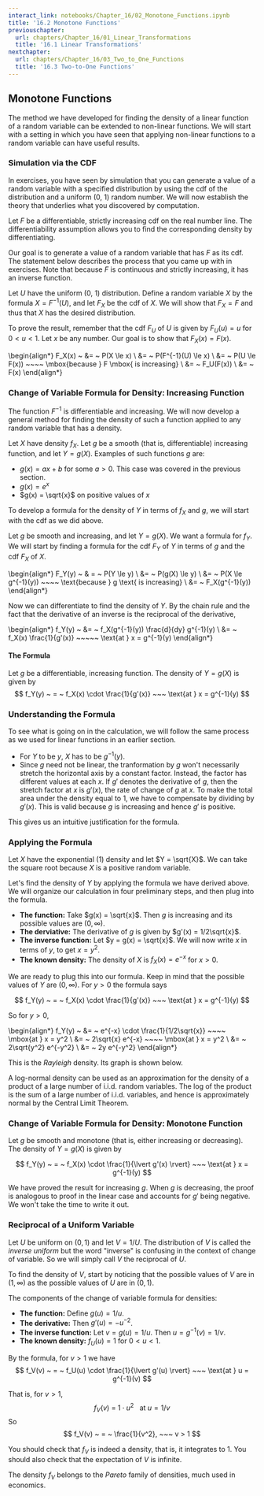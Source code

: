 ```yaml
---
interact_link: notebooks/Chapter_16/02_Monotone_Functions.ipynb
title: '16.2 Monotone Functions'
previouschapter:
  url: chapters/Chapter_16/01_Linear_Transformations
  title: '16.1 Linear Transformations'
nextchapter:
  url: chapters/Chapter_16/03_Two_to_One_Functions
  title: '16.3 Two-to-One Functions'
---
```


## Monotone Functions ##

The method we have developed for finding the density of a linear function of a random variable can be extended to non-linear functions. We will start with a setting in which you have seen that applying non-linear functions to a random variable can have useful results.

### Simulation via the CDF ###
In exercises, you have seen by simulation that you can generate a value of a random variable with a specified distribution by using the cdf of the distribution and a uniform (0, 1) random number. We will now establish the theory that underlies what you discovered by computation. 

Let $F$ be a differentiable, strictly increasing cdf on the real number line. The differentiability assumption allows you to find the corresponding density by differentiating. 

Our goal is to generate a value of a random variable that has $F$ as its cdf. The statement below describes the process that you came up with in exercises. Note that because $F$ is continuous and strictly increasing, it has an inverse function.

Let $U$ have the uniform (0, 1) distribution. Define a random variable $X$ by the formula $X = F^{-1}(U)$, and let $F_X$ be the cdf of $X$. We will show that $F_X = F$ and thus that $X$ has the desired distribution.

To prove the result, remember that the cdf $F_U$ of $U$ is given by $F_U(u) = u$ for $0 < u < 1$. Let $x$ be any number. Our goal is to show that $F_X(x) = F(x)$.

\begin{align*}
F_X(x) ~ &= ~ P(X \le x) \\
&= ~ P(F^{-1}(U) \le x) \\
&= ~ P(U \le F(x)) ~~~~ \mbox{because } F \mbox{ is increasing} \\
&= ~ F_U(F(x)) \\
&= ~ F(x)
\end{align*}

### Change of Variable Formula for Density: Increasing Function ###
The function $F^{-1}$ is differentiable and increasing. We will now develop a general method for finding the density of such a function applied to any random variable that has a density.

Let $X$ have density $f_X$. Let $g$ be a smooth (that is, differentiable) increasing function, and let $Y = g(X)$. Examples of such functions $g$ are:

- $g(x) = ax + b$ for some $a > 0$. This case was covered in the previous section.
- $g(x) = e^x$
- $g(x) = \sqrt{x}$ on positive values of $x$

To develop a formula for the density of $Y$ in terms of $f_X$ and $g$, we will start with the cdf as we did above.

Let $g$ be smooth and increasing, and let $Y = g(X)$. We want a formula for $f_Y$. We will start by finding a formula for the cdf $F_Y$ of $Y$ in terms of $g$ and the cdf $F_X$ of $X$.

\begin{align*}
F_Y(y) ~ & = ~ P(Y \le y) \\
&= ~ P(g(X) \le y) \\
&= ~ P(X \le g^{-1}(y)) ~~~~ \text{because } g \text{ is increasing} \\
&= ~ F_X(g^{-1}(y))
\end{align*}

Now we can differentiate to find the density of $Y$. By the chain rule and the fact that the derivative of an inverse is the reciprocal of the derivative,

\begin{align*}
f_Y(y) ~ &= ~ f_X(g^{-1}(y)) \frac{d}{dy} g^{-1}(y) \\
&= ~ f_X(x) \frac{1}{g'(x)} ~~~~~ \text{at } x = g^{-1}(y)
\end{align*}

#### The Formula ####
Let $g$ be a differentiable, increasing function. The density of $Y = g(X)$ is given by
$$
f_Y(y) ~ = ~ f_X(x) \cdot \frac{1}{g'(x)} ~~~ \text{at } x = g^{-1}(y)
$$

### Understanding the Formula ###
To see what is going on in the calculation, we will follow the same process as we used for linear functions in an earlier section.
- For $Y$ to be $y$, $X$ has to be $g^{-1}(y)$.
- Since $g$ need not be linear, the tranformation by $g$ won't necessarily stretch the horizontal axis by a constant factor. Instead, the factor has different values at each $x$. If $g'$ denotes the derivative of $g$, then the stretch factor at $x$ is $g'(x)$, the rate of change of $g$ at $x$. To make the total area under the density equal to 1, we have to compensate by dividing by $g'(x)$. This is valid because $g$ is increasing and hence $g'$ is positive.

This gives us an intuitive justification for the formula.

### Applying the Formula ###
Let $X$ have the exponential (1) density and let $Y = \sqrt{X}$. We can take the square root because $X$ is a positive random variable. 

Let's find the density of $Y$ by applying the formula we have derived above. We will organize our calculation in four preliminary steps, and then plug into the formula.

- **The function:** Take $g(x) = \sqrt{x}$. Then $g$ is increasing and its possible values are $(0, \infty)$.
- **The derviative:** The derivative of $g$ is given by $g'(x) = 1/2\sqrt{x}$.
- **The inverse function:** Let $y = g(x) = \sqrt{x}$. We will now write $x$ in terms of $y$, to get $x = y^2$.
- **The known density:** The density of $X$ is $f_X(x) = e^{-x}$ for $x > 0$.

We are ready to plug this into our formula. Keep in mind that the possible values of $Y$ are $(0, \infty)$. For $y > 0$ the formula says

$$
f_Y(y) ~ = ~ f_X(x) \cdot \frac{1}{g'(x)} ~~~ \text{at } x = g^{-1}(y)
$$

So for $y > 0$,

\begin{align*}
f_Y(y) ~ &= ~ e^{-x} \cdot \frac{1}{1/2\sqrt{x}} ~~~~ \mbox{at } x = y^2 \\
&= ~ 2\sqrt{x} e^{-x} ~~~~ \mbox{at } x = y^2 \\
&= ~ 2\sqrt{y^2} e^{-y^2} \\
&= ~ 2y e^{-y^2}
\end{align*}

This is the *Rayleigh* density. Its graph is shown below.

A log-normal density can be used as an approximation for the density of a product of a large number of i.i.d. random variables. The log of the product is the sum of a large number of i.i.d. variables, and hence is approximately normal by the Central Limit Theorem.

### Change of Variable Formula for Density: Monotone Function ###
Let $g$ be smooth and monotone (that is, either increasing or decreasing). The density of $Y = g(X)$ is given by

$$
f_Y(y) ~ = ~ f_X(x) \cdot \frac{1}{\lvert g'(x) \rvert} ~~~ \text{at } x = g^{-1}(y)
$$

We have proved the result for increasing $g$. When $g$ is decreasing, the proof is analogous to proof in the linear case and accounts for $g'$ being negative. We won't take the time to write it out.

### Reciprocal of a Uniform Variable ###
Let $U$ be uniform on $(0, 1)$ and let $V = 1/U$. The distribution of $V$ is called the *inverse uniform* but the word "inverse" is confusing in the context of change of variable. So we will simply call $V$ the reciprocal of $U$.

To find the density of $V$, start by noticing that the possible values of $V$ are in $(1, \infty)$ as the possible values of $U$ are in $(0, 1)$.

The components of the change of variable formula for densities:
- **The function:** Define $g(u) = 1/u$.
- **The derivative:** Then $g'(u) = -u^{-2}$.
- **The inverse function:** Let $v = g(u) = 1/u$. Then $u = g^{-1}(v) = 1/v$.
- **The known density:** $f_U(u) = 1$ for $0 < u < 1$.

By the formula, for $v > 1$ we have
$$
f_V(v) ~ = ~ f_U(u) \cdot \frac{1}{\lvert g'(u) \rvert} ~~~ \text{at } u = g^{-1}(v)
$$

That is, for $v > 1$,
$$
f_V(v) ~ = ~ 1 \cdot u^2 ~~~ \text{at } u = 1/v
$$
So 
$$
f_V(v) ~ = ~ \frac{1}{v^2}, ~~~ v > 1
$$

You should check that $f_V$ is indeed a density, that is, it integrates to 1. You should also check that the expectation of $V$ is infinite.

The density $f_V$ belongs to the *Pareto* family of densities, much used in economics.
